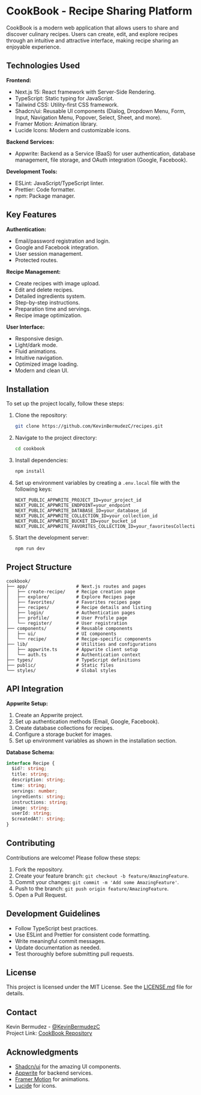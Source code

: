 # CookBook - Recipe Sharing Platform

CookBook is a modern web application that allows users to share and discover culinary recipes. Users can create, edit, and explore recipes through an intuitive and attractive interface, making recipe sharing an enjoyable experience.

## Technologies Used

**Frontend:**
- Next.js 15: React framework with Server-Side Rendering.
- TypeScript: Static typing for JavaScript.
- Tailwind CSS: Utility-first CSS framework.
- Shadcn/ui: Reusable UI components (Dialog, Dropdown Menu, Form, Input, Navigation Menu, Popover, Select, Sheet, and more).
- Framer Motion: Animation library.
- Lucide Icons: Modern and customizable icons.

**Backend Services:**
- Appwrite: Backend as a Service (BaaS) for user authentication, database management, file storage, and OAuth integration (Google, Facebook).

**Development Tools:**
- ESLint: JavaScript/TypeScript linter.
- Prettier: Code formatter.
- npm: Package manager.

## Key Features

**Authentication:**
- Email/password registration and login.
- Google and Facebook integration.
- User session management.
- Protected routes.

**Recipe Management:**
- Create recipes with image upload.
- Edit and delete recipes.
- Detailed ingredients system.
- Step-by-step instructions.
- Preparation time and servings.
- Recipe image optimization.

**User Interface:**
- Responsive design.
- Light/dark mode.
- Fluid animations.
- Intuitive navigation.
- Optimized image loading.
- Modern and clean UI.

## Installation

To set up the project locally, follow these steps:

1. Clone the repository:
   ```bash
   git clone https://github.com/KevinBermudezC/recipes.git
   ```

2. Navigate to the project directory:
   ```bash
   cd cookbook
   ```

3. Install dependencies:
   ```bash
   npm install
   ```

4. Set up environment variables by creating a `.env.local` file with the following keys:
   ```
   NEXT_PUBLIC_APPWRITE_PROJECT_ID=your_project_id
   NEXT_PUBLIC_APPWRITE_ENDPOINT=your_endpoint
   NEXT_PUBLIC_APPWRITE_DATABASE_ID=your_database_id
   NEXT_PUBLIC_APPWRITE_COLLECTION_ID=your_collection_id
   NEXT_PUBLIC_APPWRITE_BUCKET_ID=your_bucket_id
   NEXT_PUBLIC_APPWRITE_FAVORITES_COLLECTION_ID=your_favoritesCollection_id
   ```

5. Start the development server:
   ```bash
   npm run dev
   ```

## Project Structure

```
cookbook/
├── app/                  # Next.js routes and pages
│   ├── create-recipe/    # Recipe creation page
│   ├── explore/          # Explore Recipes page
│   ├── favorites/        # Favorites recipes page
│   ├── recipes/          # Recipe details and listing
│   ├── login/            # Authentication pages
│   ├── profile/          # User Profile page
│   └── register/         # User registration
├── components/           # Reusable components
│   ├── ui/               # UI components
│   └── recipe/           # Recipe-specific components
├── lib/                  # Utilities and configurations
│   ├── appwrite.ts       # Appwrite client setup
│   └── auth.ts           # Authentication context
├── types/                # TypeScript definitions
├── public/               # Static files
└── styles/               # Global styles
```

## API Integration

**Appwrite Setup:**
1. Create an Appwrite project.
2. Set up authentication methods (Email, Google, Facebook).
3. Create database collections for recipes.
4. Configure a storage bucket for images.
5. Set up environment variables as shown in the installation section.

**Database Schema:**
```typescript
interface Recipe {
  $id?: string;
  title: string;
  description: string;
  time: string;
  servings: number;
  ingredients: string;
  instructions: string;
  image: string;
  userId: string;
  $createdAt?: string;
}
```

## Contributing

Contributions are welcome! Please follow these steps:

1. Fork the repository.
2. Create your feature branch: `git checkout -b feature/AmazingFeature`.
3. Commit your changes: `git commit -m 'Add some AmazingFeature'`.
4. Push to the branch: `git push origin feature/AmazingFeature`.
5. Open a Pull Request.

## Development Guidelines

- Follow TypeScript best practices.
- Use ESLint and Prettier for consistent code formatting.
- Write meaningful commit messages.
- Update documentation as needed.
- Test thoroughly before submitting pull requests.

## License

This project is licensed under the MIT License. See the [LICENSE.md](LICENSE.md) file for details.

## Contact

Kevin Bermudez - [@KevinBermudezC](https://github.com/KevinBermudezC)  
Project Link: [CookBook Repository](https://github.com/KevinBermudezC/recipes)

## Acknowledgments

- [Shadcn/ui](https://ui.shadcn.com/) for the amazing UI components.
- [Appwrite](https://appwrite.io/) for backend services.
- [Framer Motion](https://www.framer.com/motion/) for animations.
- [Lucide](https://lucide.dev/) for icons.
